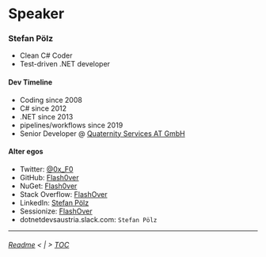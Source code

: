 # Speaker

### Stefan Pölz
* Clean C# Coder
* Test-driven .NET developer

#### Dev Timeline
* Coding since 2008
* C# since 2012
* .NET since 2013
* pipelines/workflows since 2019
* Senior Developer @ [Quaternity Services AT GmbH](http://www.quaternity.ch/)

#### Alter egos
* Twitter: [@0x_F0](https://twitter.com/0x_F0)
* GitHub: [Flash0ver](https://github.com/Flash0ver)
* NuGet: [Flash0ver](https://www.nuget.org/profiles/Flash0ver)
* Stack Overflow: [FlashOver](https://stackoverflow.com/users/10167996/flashover)
* LinkedIn: [Stefan Pölz](https://www.linkedin.com/in/stefan-pölz-068a271a1/)
* Sessionize: [FlashOver](https://sessionize.com/FlashOver)
* dotnetdevsaustria.slack.com: `Stefan Pölz`

---
###### [Readme](./Readme.md) < | > [TOC](./TOC.md)
